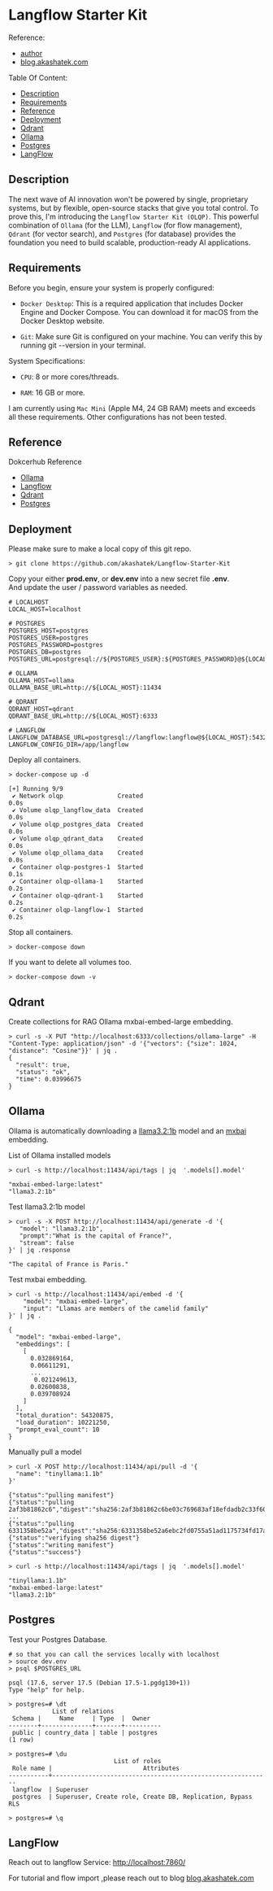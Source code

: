 # Langflow Starter Kit

Reference: 
 * [author](https://akashatek.infinityfreeapp.com/authors/alvin-heib/)
 * [blog.akashatek.com](https://akashatek.infinityfreeapp.com/langflow-starter-kit-2.html)

Table Of Content:
* [Description](#Description)
* [Requirements](#Requirements)
* [Reference](#Reference)
* [Deployment](#Deployment)
* [Qdrant](#Qdrant)
* [Ollama](#Ollama)
* [Postgres](#Postgres)
* [LangFlow](#LangFlow)

<a id="Description"></a>
## Description
 
The next wave of AI innovation won't be powered by single, proprietary systems, but by flexible, open-source stacks that give you total control. To prove this, I'm introducing the `Langflow Starter Kit (OLQP)`. This powerful combination of `Ollama` (for the LLM), `Langflow` (for flow management), `Qdrant` (for vector search), and `Postgres` (for database) provides the foundation you need to build scalable, production-ready AI applications.


<a id="Requirements"></a>
## Requirements

Before you begin, ensure your system is properly configured:

 * `Docker Desktop`: This is a required application that includes Docker Engine and Docker Compose. You can download it for macOS from the Docker Desktop website.

 * `Git`: Make sure Git is configured on your machine. You can verify this by running git --version in your terminal.

System Specifications:

 * `CPU`: 8 or more cores/threads.

 * `RAM`: 16 GB or more.

I am currently using `Mac Mini` (Apple M4, 24 GB RAM) meets and exceeds all these requirements. Other configurations has not been tested.

<a id="Reference"></a>
## Reference

Dokcerhub Reference
* [Ollama](https://hub.docker.com/r/ollama/ollama)
* [Langflow](https://hub.docker.com/r/langflowai/langflow)
* [Qdrant](https://hub.docker.com/r/qdrant/qdrant)
* [Postgres](https://hub.docker.com/_/postgres)

<a id="Deployment"></a>
## Deployment

Please make sure to make a local copy of this git repo.
```
> git clone https://github.com/akashatek/Langflow-Starter-Kit
```

Copy your either **prod.env**, or **dev.env** into a new secret file **.env**.  
And update the user / password variables as needed.
```
# LOCALHOST
LOCAL_HOST=localhost

# POSTGRES
POSTGRES_HOST=postgres
POSTGRES_USER=postgres
POSTGRES_PASSWORD=postgres
POSTGRES_DB=postgres
POSTGRES_URL=postgresql://${POSTGRES_USER}:${POSTGRES_PASSWORD}@${LOCAL_HOST}:5432/${POSTGRES_DB}

# OLLAMA
OLLAMA_HOST=ollama
OLLAMA_BASE_URL=http://${LOCAL_HOST}:11434

# QDRANT
QDRANT_HOST=qdrant
QDRANT_BASE_URL=http://${LOCAL_HOST}:6333

# LANGFLOW
LANGFLOW_DATABASE_URL=postgresql://langflow:langflow@${LOCAL_HOST}:5432/langflow
LANGFLOW_CONFIG_DIR=/app/langflow
```

Deploy all containers.
```
> docker-compose up -d

[+] Running 9/9
 ✔ Network olqp               Created                                                                        0.0s 
 ✔ Volume olqp_langflow_data  Created                                                                        0.0s 
 ✔ Volume olqp_postgres_data  Created                                                                        0.0s 
 ✔ Volume olqp_qdrant_data    Created                                                                        0.0s 
 ✔ Volume olqp_ollama_data    Created                                                                        0.0s 
 ✔ Container olqp-postgres-1  Started                                                                        0.1s 
 ✔ Container olqp-ollama-1    Started                                                                        0.2s 
 ✔ Container olqp-qdrant-1    Started                                                                        0.2s 
 ✔ Container olqp-langflow-1  Started                                                                        0.2s 
 ```

Stop all containers.
```
> docker-compose down
```

If you want to delete all volumes too.
```
> docker-compose down -v
```

<a id="Qdrant"></a>
## Qdrant
 
Create collections for RAG Ollama mxbai-embed-large embedding.
```
> curl -s -X PUT "http://localhost:6333/collections/ollama-large" -H "Content-Type: application/json" -d '{"vectors": {"size": 1024, "distance": "Cosine"}}' | jq .
{
  "result": true,
  "status": "ok",
  "time": 0.03996675
}
```

<a id="Ollama"></a>
## Ollama

Ollama is automatically downloading a [llama3.2:1b](https://ollama.com/library/llama3.2) model and an [mxbai](https://ollama.com/library/mxbai-embed-large) embedding.

List of Ollama installed models
```
> curl -s http://localhost:11434/api/tags | jq  '.models[].model'

"mxbai-embed-large:latest"
"llama3.2:1b"
```

Test llama3.2:1b model
```
> curl -s -X POST http://localhost:11434/api/generate -d '{
   "model": "llama3.2:1b",
   "prompt":"What is the capital of France?",
   "stream": false
}' | jq .response

"The capital of France is Paris."
```

Test mxbai embedding.
```
> curl -s http://localhost:11434/api/embed -d '{
    "model": "mxbai-embed-large",
    "input": "Llamas are members of the camelid family"
}' | jq .

{
  "model": "mxbai-embed-large",
  "embeddings": [
    [
      0.032869164,
      0.06611291,
      ...
       0.021249613,
      0.02600838,
      0.039708924
    ]
  ],
  "total_duration": 54320875,
  "load_duration": 10221250,
  "prompt_eval_count": 10
}
```

Manually pull a model
```
> curl -X POST http://localhost:11434/api/pull -d '{
  "name": "tinyllama:1.1b"
}'

{"status":"pulling manifest"}
{"status":"pulling 2af3b81862c6","digest":"sha256:2af3b81862c6be03c769683af18efdadb2c33f60ff32ab6f83e42c043d6c7816","total":637699456}
...
{"status":"pulling 6331358be52a","digest":"sha256:6331358be52a6ebc2fd0755a51ad1175734fd17a628ab5ea6897109396245362","total":483,"completed":483}
{"status":"verifying sha256 digest"}
{"status":"writing manifest"}
{"status":"success"}

> curl -s http://localhost:11434/api/tags | jq  '.models[].model'

"tinyllama:1.1b"
"mxbai-embed-large:latest"
"llama3.2:1b"
```

<a id="Postgres"></a>
## Postgres

Test your Postgres Database.
```
# so that you can call the services locally with localhost
> source dev.env
> psql $POSTGRES_URL

psql (17.6, server 17.5 (Debian 17.5-1.pgdg130+1))
Type "help" for help.

> postgres=# \dt
            List of relations
 Schema |     Name     | Type  |  Owner   
--------+--------------+-------+----------
 public | country_data | table | postgres
(1 row)

> postgres=# \du
                             List of roles
 Role name |                         Attributes                         
-----------+------------------------------------------------------------
 langflow  | Superuser
 postgres  | Superuser, Create role, Create DB, Replication, Bypass RLS

> postgres=# \q

```

<a id="LangFlow"></a>
## LangFlow
 
Reach out to langflow Service: [http://localhost:7860/](http://localhost:7860/)

For tutorial and flow import ,please reach out to blog [blog.akashatek.com](http://blog.akashatek.com)